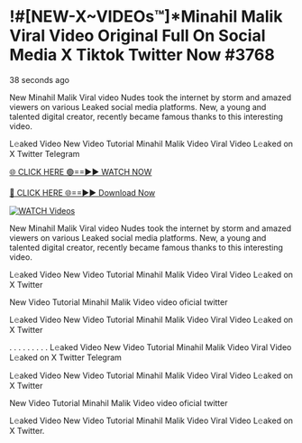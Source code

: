# !#[NEW-X~VIDEOs™]*Minahil Malik Viral Video Original Full On Social Media X Tiktok Twitter Now #3768

38 seconds ago

New Minahil Malik Viral video Nudes took the internet by storm and amazed viewers on various Leaked social media platforms. New, a young and talented digital creator, recently became famous thanks to this interesting video.

L𝚎aked Video New Video Tutorial Minahil Malik Video Viral Video L𝚎aked on X Twitter Telegram

[🌐 CLICK HERE 🟢==►► WATCH NOW](https://t.co/CsbdxKwbQM)

[🔴 CLICK HERE 🌐==►► Download Now](https://t.co/CsbdxKwbQM)

[![WATCH Videos](https://i.imgur.com/RPj6FCy.gif)](https://t.co/CsbdxKwbQM)

New Minahil Malik Viral video Nudes took the internet by storm and amazed viewers on various Leaked social media platforms. New, a young and talented digital creator, recently became famous thanks to this interesting video.

L𝚎aked Video New Video Tutorial Minahil Malik Video Viral Video L𝚎aked on X Twitter

New Video Tutorial Minahil Malik Video video oficial twitter

L𝚎aked Video New Video Tutorial Minahil Malik Video Viral Video L𝚎aked on X Twitter

. . . . . . . . . L𝚎aked Video New Video Tutorial Minahil Malik Video Viral Video L𝚎aked on X Twitter Telegram

L𝚎aked Video New Video Tutorial Minahil Malik Video Viral Video L𝚎aked on X Twitter

New Video Tutorial Minahil Malik Video video oficial twitter

L𝚎aked Video New Video Tutorial Minahil Malik Video Viral Video L𝚎aked on X Twitter.
